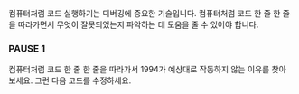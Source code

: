컴퓨터처럼 코드 실행하기는 디버깅에 중요한 기술입니다. 컴퓨터처럼 코드 한 줄 한 줄을 따라가면서 무엇이 잘못되었는지 파악하는 데 도움을 줄 수 있어야 합니다. 

### PAUSE 1  
컴퓨터처럼 코드 한 줄 한 줄을 따라가서 1994가 예상대로 작동하지 않는 이유를 찾아보세요. 그런 다음 코드를 수정하세요.